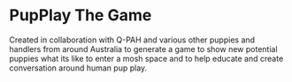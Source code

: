 #  PupPlay The Game
Created in collaboration with Q-PAH and various other puppies and handlers from around Australia to generate a game to show new potential puppies what its like to enter a mosh space and to help educate and create conversation around human pup play.
